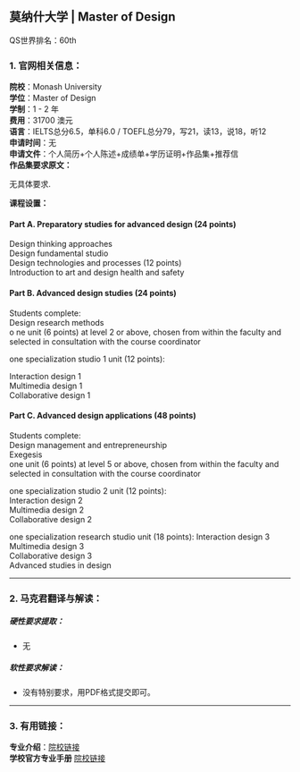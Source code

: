 ## 莫纳什大学 | Master of Design

QS世界排名：60th  

### 1. 官网相关信息：

**院校**：Monash University  
**学位**：Master of Design  
**学制**：1 - 2 年  
**费用**：31700 澳元  
**语言**：IELTS总分6.5，单科6.0  / TOEFL总分79，写21，读13，说18，听12    
**申请时间**：无  
**申请文件**：个人简历+个人陈述+成绩单+学历证明+作品集+推荐信  
**作品集要求原文：**   

无具体要求.


**课程设置：**  

#### Part A. Preparatory studies for advanced design (24 points)
Design thinking approaches  
Design fundamental studio  
Design technologies and processes (12 points)  
Introduction to art and design health and safety      
#### Part B. Advanced design studies (24 points)  
Students complete:  
Design research methods  
o
ne unit (6 points) at level 2 or above, chosen from within the faculty and selected in consultation with the course coordinator

one specialization studio 1 unit (12 points):

Interaction design 1    
Multimedia design 1    
Collaborative design 1   

#### Part C. Advanced design applications (48 points)

Students complete:  
Design management and entrepreneurship  
Exegesis    
one unit (6 points) at level 5 or above, chosen from within the faculty and selected in consultation with the course coordinator

one specialization studio 2 unit (12 points):  
Interaction design 2  
Multimedia design 2  
Collaborative design 2  

one specialization research studio unit (18 points):
Interaction design 3  
Multimedia design 3  
Collaborative design 3  
Advanced studies in design  

---


### 2. 马克君翻译与解读：

##### 硬性要求提取：
- 无

##### 软性要求解读：
- 没有特别要求，用PDF格式提交即可。


---


### 3. 有用链接：

**专业介绍**：[院校链接](https://www.monash.edu/study/courses/find-a-course/2019/design-f6002?international=true)  
**学校官方专业手册** [院校链接](http://www.monash.edu/pubs/handbooks/courses/F6002.html?_ga=2.260099854.280115327.1551425093-1473673046.1551425093)
